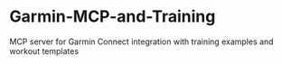 # Garmin-MCP-and-Training
MCP server for Garmin Connect integration with training examples and workout templates
